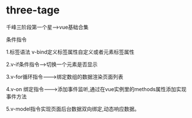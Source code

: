 # three-tage
千峰三阶段第一个星-->vue基础合集

条件指令

1.标签语法 v-bind定义标签属性自定义或者元素标签属性

2.v-if条件指令-->切换一个元素是否显示

3.v-for循环指令--->绑定数组的数据渲染页面列表

4.v-on 绑定指令--->添加事件监听,通过在vue实例里的methods属性添加实现事件方法

5.v-model指令实现页面后台数据双向绑定,动态响应数据。
